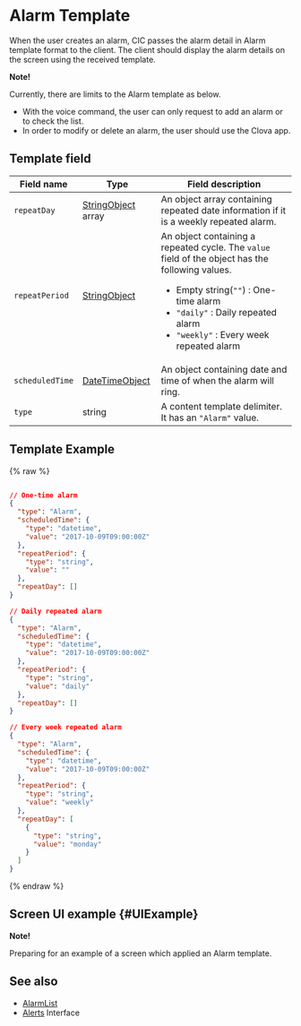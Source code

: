 # Alarm Template
When the user creates an alarm, CIC passes the alarm detail in Alarm template format to the client. The client should display the alarm details on the screen using the received template.

<div class="note">
<p><strong>Note!</strong></p>
<p>Currently, there are limits to the Alarm template as below.</p>
<ul>
  <li>With the voice command, the user can only request to add an alarm or to check the list.</li>
  <li>In order to modify or delete an alarm, the user should use the Clova app.</li>
</ul>
</div>

## Template field

| Field name       | Type    | Field description                     |
|---------------|---------|-----------------------------|
| `repeatDay`     | [StringObject](/CIC/References/ContentTemplates/Shared_Objects.md#StringObject) array | An object array containing repeated date information if it is a weekly repeated alarm. |
| `repeatPeriod`  | [StringObject](/CIC/References/ContentTemplates/Shared_Objects.md#StringObject)     | An object containing a repeated cycle. The `value` field of the object has the following values. <ul><li>Empty string(<code>""</code>) : One-time alarm </li><li><code>"daily"</code> : Daily repeated alarm</li><li><code>"weekly"</code> : Every week repeated alarm</li></ul> |
| `scheduledTime` | [DateTimeObject](/CIC/References/ContentTemplates/Shared_Objects.md#DateTimeObject) | An object containing date and time of when the alarm will ring.  |
| `type`        | string                                                                              | A content template delimiter. It has an `"Alarm"` value.             |

## Template Example

{% raw %}

```json

// One-time alarm
{
  "type": "Alarm",
  "scheduledTime": {
    "type": "datetime",
    "value": "2017-10-09T09:00:00Z"
  },
  "repeatPeriod": {
    "type": "string",
    "value": ""
  },
  "repeatDay": []
}

// Daily repeated alarm
{
  "type": "Alarm",
  "scheduledTime": {
    "type": "datetime",
    "value": "2017-10-09T09:00:00Z"
  },
  "repeatPeriod": {
    "type": "string",
    "value": "daily"
  },
  "repeatDay": []
}

// Every week repeated alarm
{
  "type": "Alarm",
  "scheduledTime": {
    "type": "datetime",
    "value": "2017-10-09T09:00:00Z"
  },
  "repeatPeriod": {
    "type": "string",
    "value": "weekly"
  },
  "repeatDay": [
    {
      "type": "string",
      "value": "monday"
    }
  ]
}
```

{% endraw %}

## Screen UI example {#UIExample}

<div>
<p><strong>Note!</strong></p>
<p>Preparing for an example of a screen which applied an Alarm template.</p>
</div>

## See also
* [AlarmList](/CIC/References/ContentTemplates/AlarmList.md)
* [Alerts](/CIC/References/CICInterface/Alerts.md) Interface
